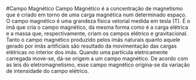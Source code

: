 #Campo Magnético
Campo Magnético é a concentração de magnetismo que é criado em torno de uma carga magnética num determinado espaço.
O campo magnético é uma grandeza física vetorial medida em tesla (T).
É o ímã que cria o campo magnético, da mesma forma como é a carga elétrica e a massa que, respectivamente, criam os campos elétrico e gravitacional.
Tanto o campo magnético produzido pelos ímãs naturais quanto aquele gerado por ímãs artificiais são resultado da movimentação das cargas elétricas no interior dos ímãs.
Quando uma partícula eletricamente carregada move-se, dá-se origem a um campo magnético. De acordo com as leis do eletromagnetismo, esse campo magnético origina-se da variação de intensidade do campo elétrico.
